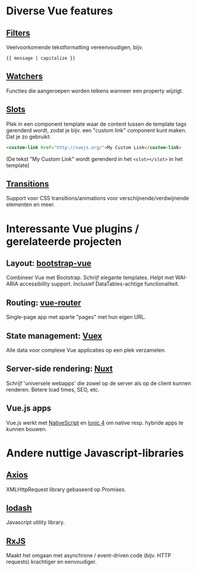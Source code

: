 # Diverse Vue features

## [Filters](https://vuejs.org/v2/guide/filters.html)
Veelvoorkomende tekstformatting vereenvoudigen, bijv.

    {{ message | capitalize }}

## [Watchers](https://vuejs.org/v2/guide/computed.html#Watchers)
Functies die aangeroepen worden telkens wanneer een property wijzigt.

## [Slots](https://vuejs.org/v2/guide/components-slots.html)
Plek in een component template waar de content tussen de template tags gerenderd wordt, zodat je bijv. een "custom link" component kunt maken. Dat je zo gebruikt:

```html
<custom-link href="http://vuejs.org/">My Custom Link</custom-link>
```

(De tekst "My Custom Link" wordt gerenderd in het `<slot></slot>` in het template)

## [Transitions](https://vuejs.org/v2/guide/transitions.html)
Support voor CSS transitions/animations voor verschijnende/verdwijnende elementen en meer.


# Interessante Vue plugins / gerelateerde projecten

## Layout: [bootstrap-vue](https://bootstrap-vue.js.org/)
Combineer Vue met Bootstrap. Schrijf elegante templates. Helpt met  WAI-ARIA accessibility support. Inclusief DataTables-achtige functionaliteit.

## Routing: [vue-router](https://router.vuejs.org/)
Single-page app met aparte "pages" met hun eigen URL.

## State management: [Vuex](https://vuex.vuejs.org/)
Alle data voor complexe Vue applicaties op een plek verzamelen.

## Server-side rendering: [Nuxt](https://medium.com/vue-mastery/10-reasons-to-use-nuxt-js-for-your-next-web-application-522397c9366b)
Schrijf 'universele webapps' die zowel op de server als op de client kunnen renderen. Betere load times, SEO, etc.

## Vue.js apps
Vue.js werkt met [NativeScript](https://www.nativescript.org/vue?utm_source=vue-js-org&utm_medium=website&utm_campaign=nativescript-awareness) en [Ionic 4](https://github.com/ionic-team/ionic/tree/master/vue) om native resp. hybride apps te kunnen bouwen.

# Andere nuttige Javascript-libraries

## [Axios](https://github.com/axios/axios)
XMLHttpRequest library gebaseerd op Promises.

## [lodash](https://lodash.com/)
Javascript utility library.

## [RxJS](https://rxjs-dev.firebaseapp.com/guide/overview)
Maakt het omgaan met asynchrone / event-driven code (bijv. HTTP requests) krachtiger en eenvoudiger.
